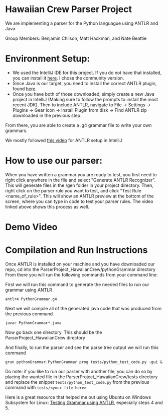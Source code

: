 # Hawaiian Crew Parser Project
We are implementing a parser for the Python languague using ANTLR and Java

Group Members: Benjamin Chilson, Matt Hackman, and Nate Beattie

# Environment Setup:
- We used the IntelliJ IDE for this project. If you do not have that installed, you can install it [here](https://www.jetbrains.com/idea/download/#section=windows). I chose the community version.
- Since Java is our target, you need to install the correct ANTLR plugin, found [here](https://github.com/antlr/antlr4/blob/master/doc/java-target.md).
- Once you have both of those downloaded, simply create a new Java project in IntelliJ (Making sure to follow the prompts to install the most recent JDK). Then to include ANTLR, navigate to File -> Settings -> Plugins -> Gear Icon -> Install Plugin from disk -> Find ANTLR zip downloaded in the previous step. 

From there, you are able to create a .g4 grammar file to write your own grammars. 

We mostly followed [this video](https://www.youtube.com/watch?v=svEZtRjVBTY) for ANTLR setup in IntelliJ
# How to use our parser: 
When you have written a grammar you are ready to test, you first need to right click anywhere in the file and select "Generate ANTLR Recognizer". This will generate files in the /gen folder in your project directory. Then, right click on the parser rule you want to test, and click "Test Rule <name_of_rule\>". This will show an ANTLR preview at the bottom of the screen, where you can type in code to test your parser rules. The video linked above shows this process as well. 
# Demo Video


# Compilation and Run Instructions
Once ANTLR is installed on your machine and you have downloaded our repo, cd into the ParserProject_HawaiianCrew/pythonGrammar directory
From there you will run the following commands from your command line:

First we will run this command to generate the needed files to run our grammar using ANTLR
```
antlr4 PythonGrammar.g4
```
Next we will compile all of the generated java code that was produced from the previous command
```
javac PythonGrammar*.java
```
Now go back one directory. This should be the ParserProject_HawaiianCrew directory

And finally, to run the parser and see the parse tree output we will run this command
```
grun pythonGrammar.PythonGrammar prog tests/python_test_code.py -gui &
```
Do note: if you like to run our parser with another file, you can do so by placing the wanted file in the ParserProject_HawaiianCrew/tests directory and replace the snippet ```tests/python_test_code.py``` from the previous command with ```tests/<your file here>```

Here is a great resource that helped me out using Ubuntu on Windows Subsystem for Linux: [Testing Grammar using ANTLR](https://blog.knoldus.com/testing-grammar-using-antlr4-testrig-grun/), especially steps 4 and 5.
